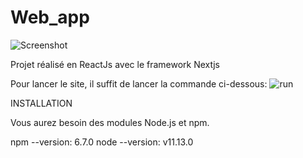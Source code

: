 # Web_app
![Screenshot](https://user-images.githubusercontent.com/48216884/55722492-c56bf100-5a06-11e9-9ff3-b6d82ec7ff4a.png)

Projet réalisé en ReactJs avec le framework Nextjs

Pour lancer le site, il suffit de lancer la commande ci-dessous:
![run](https://user-images.githubusercontent.com/48216884/55721711-57262f00-5a04-11e9-88b5-444316eb9efb.png)

INSTALLATION

Vous aurez besoin des modules Node.js et npm.

npm --version:
6.7.0
node --version:
v11.13.0
